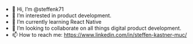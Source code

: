 - 👋 Hi, I’m @steffenk71
- 👀 I’m interested in product development.
- 🌱 I’m currently learning React Native
- 💞️ I’m looking to collaborate on all things digital product development.
- 📫 How to reach me: https://www.linkedin.com/in/steffen-kastner-muc/

<!---
steffenk71/steffenk71 is a ✨ special ✨ repository because its `README.md` (this file) appears on your GitHub profile.
You can click the Preview link to take a look at your changes.
--->
